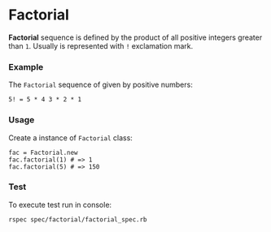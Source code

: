 # Factorial

**Factorial** sequence is defined by the product of all positive integers greater than `1`. Usually is represented
with `!` exclamation mark.

### Example

The `Factorial` sequence of given by positive numbers:

    5! = 5 * 4 3 * 2 * 1

### Usage

Create a instance of `Factorial` class: 

    fac = Factorial.new
    fac.factorial(1) # => 1
    fac.factorial(5) # => 150

### Test

To execute test run in console: 

    rspec spec/factorial/factorial_spec.rb
